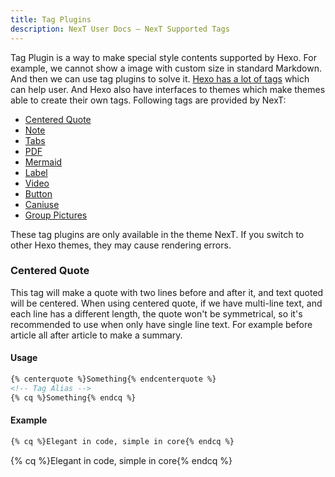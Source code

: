 ```yaml
---
title: Tag Plugins
description: NexT User Docs – NexT Supported Tags
---
```


Tag Plugin is a way to make special style contents supported by Hexo. For example, we cannot show a image with custom size in standard Markdown. And then we can use tag plugins to solve it. [Hexo has a lot of tags](https://hexo.io/docs/tag-plugins) which can help user. And Hexo also have interfaces to themes which make themes able to create their own tags. Following tags are provided by NexT:

* [Centered Quote](#Centered-Quote)
* [Note](/docs/tag-plugins/note)
* [Tabs](/docs/tag-plugins/tabs)
* [PDF](/docs/tag-plugins/pdf)
* [Mermaid](/docs/tag-plugins/mermaid)
* [Label](/docs/tag-plugins/label)
* [Video](/docs/tag-plugins/video)
* [Button](/docs/tag-plugins/button)
* [Caniuse](/docs/tag-plugins/caniuse)
* [Group Pictures](/docs/tag-plugins/group-pictures)

These tag plugins are only available in the theme NexT. If you switch to other Hexo themes, they may cause rendering errors.

### Centered Quote

This tag will make a quote with two lines before and after it, and text quoted will be centered. When using centered quote, if we have multi-line text, and each line has a different length, the quote won't be symmetrical, so it's recommended to use when only have single line text. For example before article all after article to make a summary.

#### Usage

```html center-quote.js
{% centerquote %}Something{% endcenterquote %}
<!-- Tag Alias -->
{% cq %}Something{% endcq %}
```

#### Example

```md
{% cq %}Elegant in code, simple in core{% endcq %}
```

{% cq %}Elegant in code, simple in core{% endcq %}
